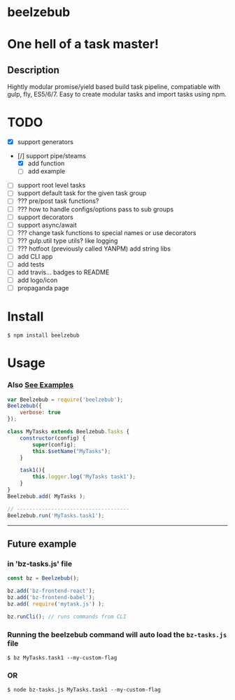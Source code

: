 # beelzebub
One hell of a task master!
==========================

## Description
Hightly modular promise/yield based build task pipeline, compatiable with gulp, fly, ES5/6/7.
Easy to create modular tasks and import tasks using npm.

# TODO
* [x] support generators
* [/] support pipe/steams
    * [x] add function
    * [ ] add example
* [ ] support root level tasks
* [ ] support default task for the given task group
* [ ] ??? pre/post task functions?
* [ ] ??? how to handle configs/options pass to sub groups
* [ ] support decorators
* [ ] support async/await
* [ ] ??? change task functions to special names or use decorators
* [ ] ??? gulp.util type utils? like logging
* [ ] ??? hotfoot (previously called YANPM) add string libs
* [ ] add CLI app
* [ ] add tests
* [ ] add travis... badges to README
* [ ] add logo/icon
* [ ] propaganda page

# Install
```shell
$ npm install beelzebub
```

# Usage
### Also [See Examples](./examples)
```javascript
var Beelzebub = require('beelzebub');
Beelzebub({
    verbose: true
});

class MyTasks extends Beelzebub.Tasks {
    constructor(config) {
        super(config);
        this.$setName("MyTasks");
    }

    task1(){
        this.logger.log('MyTasks task1');
    }
}
Beelzebub.add( MyTasks );

// ------------------------------------
Beelzebub.run('MyTasks.task1');
```

--------
## Future example
### in 'bz-tasks.js' file
```javascript
const bz = Beelzebub();

bz.add('bz-frontend-react');
bz.add('bz-frontend-babel');
bz.add( require('mytask.js') );

bz.runCli(); // runs commands from CLI
```

### Running the beelzebub command will auto load the `bz-tasks.js` file
```shell
$ bz MyTasks.task1 --my-custom-flag
```
### OR
```shell
$ node bz-tasks.js MyTasks.task1 --my-custom-flag
```
